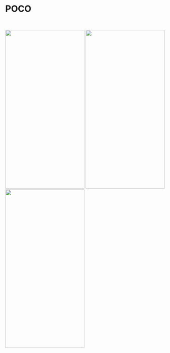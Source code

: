 # POCO
<br>
<p float="left">
  <img src="https://user-images.githubusercontent.com/78666794/198845833-9fe8a751-3684-4a2a-a499-916c829eed96.gif" width="250" height="500"/>
  <img src="https://user-images.githubusercontent.com/78666794/198845834-30c154d6-7b80-4edc-86cc-3fec486fa9d5.gif" width="250" height="500"/>
  <img src="https://user-images.githubusercontent.com/78666794/198845836-16694bb0-b76c-42ee-8576-71a547bd38f0.gif" width="250" height="500"/>
</p>
